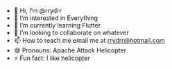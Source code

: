 - 👋 Hi, I’m @rrydrr
- 👀 I’m interested in Everything
- 🌱 I’m currently learning Flutter
- 💞️ I’m looking to collaborate on whatever
- 📫 How to reach me email me at rrydrr@hotmail.com
- 😄 Pronouns: Apache Attack Helicopter
- ⚡ Fun fact: I like helicopter

<!---
rrydrr/rrydrr is a ✨ special ✨ repository because its `README.md` (this file) appears on your GitHub profile.
You can click the Preview link to take a look at your changes.
--->
